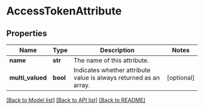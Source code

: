 # AccessTokenAttribute

## Properties
Name | Type | Description | Notes
------------ | ------------- | ------------- | -------------
**name** | **str** | The name of this attribute. | 
**multi_valued** | **bool** | Indicates whether attribute value is always returned as an array. | [optional] 

[[Back to Model list]](../README.md#documentation-for-models) [[Back to API list]](../README.md#documentation-for-api-endpoints) [[Back to README]](../README.md)


